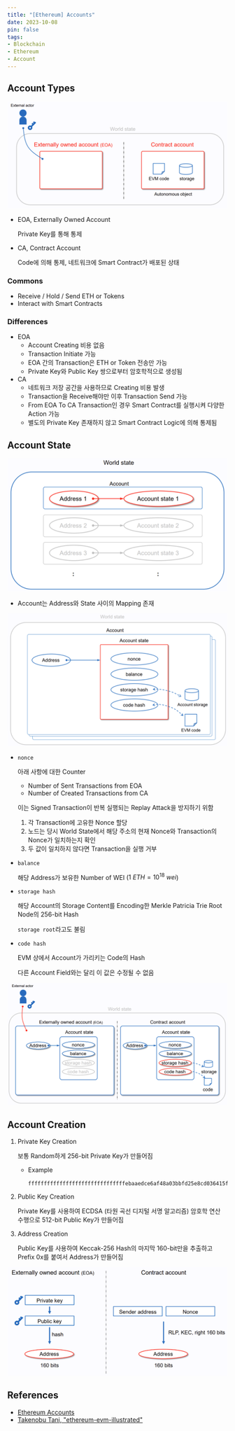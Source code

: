 ```yaml
---
title: "[Ethereum] Accounts"
date: 2023-10-08
pin: false
tags:
- Blockchain
- Ethereum
- Account
---
```


## Account Types

![Account Types](images/account-type.png)

- EOA, Externally Owned Account

  Private Key를 통해 통제

- CA, Contract Account

  Code에 의해 통제, 네트워크에 Smart Contract가 배포된 상태

### Commons

- Receive / Hold / Send ETH or Tokens
- Interact with Smart Contracts

### Differences

- EOA
  - Account Creating 비용 없음
  - Transaction Initiate 가능
  - EOA 간의 Transaction은 ETH or Token 전송만 가능
  - Private Key와 Public Key 쌍으로부터 암호학적으로 생성됨
- CA
  - 네트워크 저장 공간을 사용하므로 Creating 비용 발생
  - Transaction을 Receive해야만 이후 Transaction Send 가능
  - From EOA To CA Transaction인 경우 Smart Contract를 실행시켜 다양한 Action 가능
  - 별도의 Private Key 존재하지 않고 Smart Contract Logic에 의해 통제됨



## Account State

![Mapping Address and Account State](images/mapping-address-account-state.png)

- Account는 Address와 State 사이의 Mapping 존재

![Account State](images/account-state.png)

- `nonce`

  아래 사항에 대한 Counter

  - Number of Sent Transactions from EOA
  - Number of Created Transactions from CA

  이는 Signed Transaction이 반복 실행되는 Replay Attack을 방지하기 위함

  1. 각 Transaction에 고유한 Nonce 할당
  2. 노드는 당시 World State에서 해당 주소의 현재 Nonce와 Transaction의 Nonce가 일치하는지 확인
  3. 두 값이 일치하지 않다면 Transaction을 실행 거부

- `balance`

  해당 Address가 보유한 Number of WEI ($1 \ ETH = 10^{18} \ wei$)

- `storage hash`

  해당 Account의 Storage Content를 Encoding한 Merkle Patricia Trie Root Node의 256-bit Hash

  `storage root`라고도 불림

- `code hash`

  EVM 상에서 Account가 가리키는 Code의 Hash

  다른 Account Field와는 달리 이 값은 수정될 수 없음

![Account State by Type](images/account-state-by-type.png)



## Account Creation

1. Private Key Creation

   보통 Random하게 256-bit Private Key가 만들어짐

   - Example

     ```
     fffffffffffffffffffffffffffffffebaaedce6af48a03bbfd25e8cd036415f
     ```

2. Public Key Creation

   Private Key를 사용하여 ECDSA (타원 곡선 디지털 서명 알고리즘) 암호학 연산 수행으로 512-bit Public Key가 만들어짐

3. Address Creation

   Public Key를 사용하여 Keccak-256 Hash의 마지막 160-bit만을 추출하고 Prefix 0x를 붙여서 Address가 만들어짐

![Account Creation by Type](images/account-creation-by-type.png)



## References

- [Ethereum Accounts](https://ethereum.org/en/developers/docs/accounts/)
- [Takenobu Tani, "ethereum-evm-illustrated"](https://takenobu-hs.github.io/downloads/ethereum_evm_illustrated.pdf)

